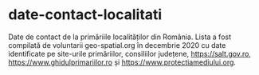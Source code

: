 # date-contact-localitati
Date de contact de la primăriile localităților din România. Lista a fost compilată de voluntarii geo-spatial.org în decembrie 2020 cu date identificate pe site-urile primăriilor, consiliilor județene, https://salt.gov.ro, https://www.ghidulprimariilor.ro și https://www.protectiamediului.org.
